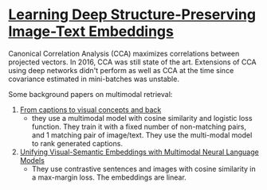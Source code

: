 
# [Learning Deep Structure-Preserving Image-Text Embeddings](http://slazebni.cs.illinois.edu/publications/cvpr16_structure.pdf)


Canonical Correlation Analysis (CCA) maximizes correlations between projected vectors. In 2016, CCA was still state of the art. Extensions of CCA using deep networks didn't perform as well as CCA at the time since covariance estimated in mini-batches was unstable.

Some background papers on multimodal retrieval:

1. [From captions to visual concepts and back](https://www.cv-foundation.org/openaccess/content_cvpr_2015/papers/Fang_From_Captions_to_2015_CVPR_paper.pdf)
    - they use a multimodal model with cosine similarity and logistic loss function. They train it with a fixed number of non-matching pairs, and 1 matching pair of image/text. They use the multi-modal model to rank generated captions.
2. [Unifying Visual-Semantic Embeddings with Multimodal Neural Language Models](https://arxiv.org/pdf/1411.2539.pdf)
    - They use contrastive sentences and images with cosine similarity in a max-margin loss. The embeddings are linear.
